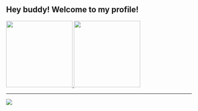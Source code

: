 ## Hey buddy! Welcome to my profile! 
<div>
  <a href="https://github.com/jurgenjacobsen">
    <img height="180em" src="https://github-readme-stats.vercel.app/api?username=jurgenjacobsen&show_icons=true&theme=dark&include_all_commits=true&count_private=true&hide_border=true"/>
    <img height="180em" src="https://github-readme-stats.vercel.app/api/top-langs/?username=jurgenjacobsen&layout=compact&langs_count=6&theme=dark&hide_border=true"/>
  </a>
</div>

---
<img src="https://wakatime.com/badge/user/010adc07-6382-419f-87bc-0b3f507ee495.svg?style=flat-square"/>
